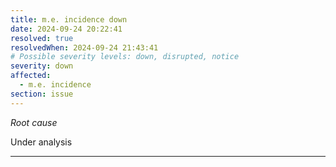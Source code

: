 ```yaml
---
title: m.e. incidence down
date: 2024-09-24 20:22:41
resolved: true
resolvedWhen: 2024-09-24 21:43:41
# Possible severity levels: down, disrupted, notice
severity: down
affected:
  - m.e. incidence
section: issue
---
```


*Root cause*

Under analysis

---



